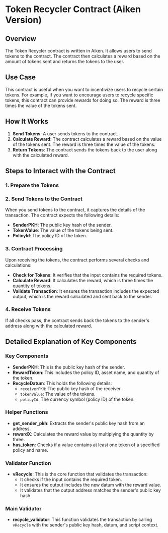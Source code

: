 # Token Recycler Contract (Aiken Version)

## Overview

The Token Recycler contract is written in Aiken. It allows users to send tokens to the contract. The contract then calculates a reward based on the amount of tokens sent and returns the tokens to the user.

## Use Case

This contract is useful when you want to incentivize users to recycle certain tokens. For example, if you want to encourage users to recycle specific tokens, this contract can provide rewards for doing so. The reward is three times the value of the tokens sent.

## How It Works

1. **Send Tokens**: A user sends tokens to the contract.
2. **Calculate Reward**: The contract calculates a reward based on the value of the tokens sent. The reward is three times the value of the tokens.
3. **Return Tokens**: The contract sends the tokens back to the user along with the calculated reward.

## Steps to Interact with the Contract

### 1. Prepare the Tokens

### 2. Send Tokens to the Contract

When you send tokens to the contract, it captures the details of the transaction. The contract expects the following details:

- **SenderPKH**: The public key hash of the sender.
- **TokenValue**: The value of the tokens being sent.
- **PolicyId**: The policy ID of the token.

### 3. Contract Processing

Upon receiving the tokens, the contract performs several checks and calculations:

- **Check for Tokens**: It verifies that the input contains the required tokens.
- **Calculate Reward**: It calculates the reward, which is three times the quantity of tokens.
- **Validate Transaction**: It ensures the transaction includes the expected output, which is the reward calculated and sent back to the sender.

### 4. Receive Tokens

If all checks pass, the contract sends back the tokens to the sender's address along with the calculated reward.

## Detailed Explanation of Key Components

### Key Components

- **SenderPKH**: This is the public key hash of the sender.
- **RewardToken**: This includes the policy ID, asset name, and quantity of the token.
- **RecycleDatum**: This holds the following details:
  - `receiverPKH`: The public key hash of the receiver.
  - `tokenValue`: The value of the tokens.
  - `policyId`: The currency symbol (policy ID) of the token.

### Helper Functions

- **get_sender_pkh**: Extracts the sender's public key hash from an address.
- **rewardX**: Calculates the reward value by multiplying the quantity by three.
- **has_token**: Checks if a value contains at least one token of a specified policy and name.

### Validator Function

- **vRecycle**: This is the core function that validates the transaction:
  - It checks if the input contains the required token.
  - It ensures the output includes the new datum with the reward value.
  - It validates that the output address matches the sender's public key hash.

### Main Validator

- **recycle_validator**: This function validates the transaction by calling `vRecycle` with the sender's public key hash, datum, and script context.



